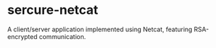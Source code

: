 # sercure-netcat
A client/server application implemented using Netcat, featuring RSA-encrypted communication.
